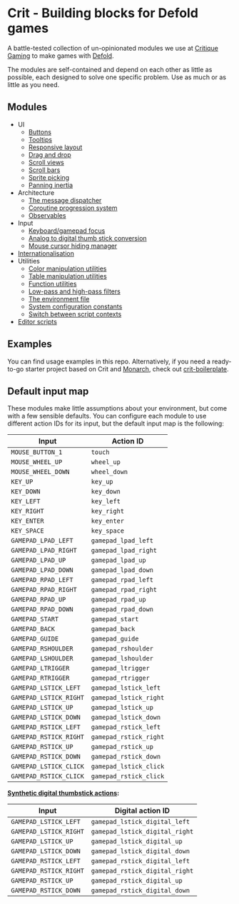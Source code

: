 # Crit - Building blocks for Defold games

A battle-tested collection of un-opinionated modules we use at [Critique Gaming]
to make games with [Defold].

The modules are self-contained and depend on each other as little as possible,
each designed to solve one specific problem. Use as much or as little as you need.

[Critique Gaming]: https://critique-gaming.com
[Defold]: https://defold.com

## Modules

* UI
  * [Buttons](https://critique-gaming.github.io/crit/modules/crit.button.html)
  * [Tooltips](https://critique-gaming.github.io/crit/modules/crit.tooltip.html)
  * [Responsive layout](https://critique-gaming.github.io/crit/modules/crit.layout.html)
  * [Drag and drop](./docs/drag_and_drop.md)
  * [Scroll views](./docs/scroll.md)
  * [Scroll bars](./docs/scrollbar.md)
  * [Sprite picking](https://critique-gaming.github.io/crit/modules/crit.pick.html)
  * [Panning inertia](./docs/inertia.md)
* Architecture
  * [The message dispatcher](./docs/dispatcher.md)
  * [Coroutine progression system](./docs/progression.md)
  * [Observables](https://critique-gaming.github.io/crit/modules/crit.observable.html)
* Input
  * [Keyboard/gamepad focus](./docs/focus.md)
  * [Analog to digital thumb stick conversion](./docs/analog_to_digital.md)
  * [Mouse cursor hiding manager](./docs/cursor.md)
* [Internationalisation](./docs/intl.md)
* Utilities
  * [Color manipulation utilities](https://critique-gaming.github.io/crit/modules/crit.colors.html)
  * [Table manipulation utilities](./docs/table_util.md)
  * [Function utilities](https://critique-gaming.github.io/crit/modules/crit.func_util.html)
  * [Low-pass and high-pass filters](https://critique-gaming.github.io/crit/modules/crit.filters.html)
  * [The environment file](./docs/env.md)
  * [System configuration constants](./docs/sys_config.md)
  * [Switch between script contexts](https://critique-gaming.github.io/crit/modules/crit.context.html)
* [Editor scripts](./docs/editor_scripts.md)

## Examples

You can find usage examples in this repo. Alternatively, if you need a
ready-to-go starter project based on Crit and [Monarch](https://github.com/britzl/monarch),
check out [crit-boilerplate](https://github.com/dapetcu21/crit-boilerplate).

## Default input map

These modules make little assumptions about your environment, but come with a
few sensible defaults. You can configure each module to use different
action IDs for its input, but the default input map is the following:

|Input|Action ID|
|-|-|
|`MOUSE_BUTTON_1`|`touch`|
|`MOUSE_WHEEL_UP`|`wheel_up`|
|`MOUSE_WHEEL_DOWN`|`wheel_down`|
|`KEY_UP`|`key_up`|
|`KEY_DOWN`|`key_down`|
|`KEY_LEFT`|`key_left`|
|`KEY_RIGHT`|`key_right`|
|`KEY_ENTER`|`key_enter`|
|`KEY_SPACE`|`key_space`|
|`GAMEPAD_LPAD_LEFT`|`gamepad_lpad_left`|
|`GAMEPAD_LPAD_RIGHT`|`gamepad_lpad_right`|
|`GAMEPAD_LPAD_UP`|`gamepad_lpad_up`|
|`GAMEPAD_LPAD_DOWN`|`gamepad_lpad_down`|
|`GAMEPAD_RPAD_LEFT`|`gamepad_rpad_left`|
|`GAMEPAD_RPAD_RIGHT`|`gamepad_rpad_right`|
|`GAMEPAD_RPAD_UP`|`gamepad_rpad_up`|
|`GAMEPAD_RPAD_DOWN`|`gamepad_rpad_down`|
|`GAMEPAD_START`|`gamepad_start`|
|`GAMEPAD_BACK`|`gamepad_back`|
|`GAMEPAD_GUIDE`|`gamepad_guide`|
|`GAMEPAD_RSHOULDER`|`gamepad_rshoulder`|
|`GAMEPAD_LSHOULDER`|`gamepad_lshoulder`|
|`GAMEPAD_LTRIGGER`|`gamepad_ltrigger`|
|`GAMEPAD_RTRIGGER`|`gamepad_rtrigger`|
|`GAMEPAD_LSTICK_LEFT`|`gamepad_lstick_left`|
|`GAMEPAD_LSTICK_RIGHT`|`gamepad_lstick_right`|
|`GAMEPAD_LSTICK_UP`|`gamepad_lstick_up`|
|`GAMEPAD_LSTICK_DOWN`|`gamepad_lstick_down`|
|`GAMEPAD_RSTICK_LEFT`|`gamepad_rstick_left`|
|`GAMEPAD_RSTICK_RIGHT`|`gamepad_rstick_right`|
|`GAMEPAD_RSTICK_UP`|`gamepad_rstick_up`|
|`GAMEPAD_RSTICK_DOWN`|`gamepad_rstick_down`|
|`GAMEPAD_LSTICK_CLICK`|`gamepad_lstick_click`|
|`GAMEPAD_RSTICK_CLICK`|`gamepad_rstick_click`|

**[Synthetic digital thumbstick actions](./docs/analog_to_digital.md):**

|Input|Digital action ID|
|-|-|
|`GAMEPAD_LSTICK_LEFT`|`gamepad_lstick_digital_left`|
|`GAMEPAD_LSTICK_RIGHT`|`gamepad_lstick_digital_right`|
|`GAMEPAD_LSTICK_UP`|`gamepad_lstick_digital_up`|
|`GAMEPAD_LSTICK_DOWN`|`gamepad_lstick_digital_down`|
|`GAMEPAD_RSTICK_LEFT`|`gamepad_rstick_digital_left`|
|`GAMEPAD_RSTICK_RIGHT`|`gamepad_rstick_digital_right`|
|`GAMEPAD_RSTICK_UP`|`gamepad_rstick_digital_up`|
|`GAMEPAD_RSTICK_DOWN`|`gamepad_rstick_digital_down`|

